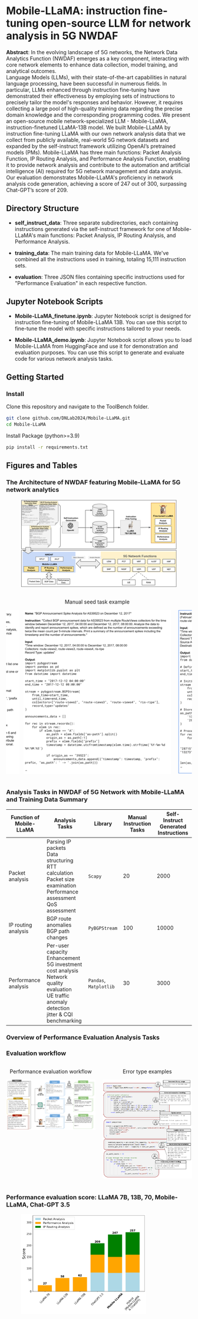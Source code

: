 # Mobile-LLaMA: instruction fine-tuning open-source LLM for network analysis in 5G NWDAF

**Abstract**: In the evolving landscape of 5G networks, the Network Data Analytics Function (NWDAF) emerges as a key component, interacting with core network elements to enhance data collection, model training, and analytical outcomes.  
Language Models (LLMs), with their state-of-the-art capabilities in natural language processing, have been successful in numerous fields. In particular, LLMs enhanced through instruction fine-tuning have demonstrated their effectiveness by employing sets of instructions to precisely tailor the model's responses and behavior. However, it requires collecting a large pool of high-quality training data regarding the precise domain knowledge and the corresponding programming codes. 
We present an open-source mobile network-specialized LLM - Mobile-LLaMA, instruction-finetuned LLaMA-13B model. We built Mobile-LLaMA by instruction fine-tuning LLaMA with our own network analysis data that we collect from publicly available, real-world 5G network datasets and expanded by the self-instruct framework utilizing OpenAI’s pretrained models (PMs). Mobile-LLaMA has three main functions: Packet Analysis Function, IP Routing Analysis, and Performance Analysis Function, enabling it to provide network analysis and contribute to the automation and artificial intelligence (AI) required for 5G network management and data analysis. 
Our evaluation demonstrates Mobile-LLaMA's proficiency in network analysis code generation, achieving a score of 247 out of 300, surpassing Chat-GPT’s score of 209.

## Directory Structure

- **self_instruct_data**: Three separate subdirectories, each containing instructions generated via the self-instruct framework for one of Mobile-LLaMA's main functions: Packet Analysis, IP Routing Analysis, and Performance Analysis.

- **training_data**: The main training data for Mobile-LLaMA. We've combined all the instructions used in training, totaling 15,111 instruction sets.

- **evaluation**: Three JSON files containing specific instructions used for "Performance Evaluation" in each respective function.

## Jupyter Notebook Scripts

- **Mobile-LLaMA_finetune.ipynb**: Jupyter Notebook script is designed for instruction fine-tuning of Mobile-LLaMA 13B. You can use this script to fine-tune the model with specific instructions tailored to your needs.

- **Mobile-LLaMA_demo.ipynb**: Jupyter Notebook script allows you to load Mobile-LLaMA from HuggingFace and use it for demonstration and evaluation purposes. You can use this script to generate and evaluate code for various network analysis tasks.

## Getting Started
### Install
Clone this repository and navigate to the ToolBench folder.
```bash
git clone github.com/DNLab2024/Mobile-LLaMA.git
cd Mobile-LLaMA
```
Install Package (python>=3.9)
```bash
pip install -r requirements.txt
```

## Figures and Tables
### The Architecture of NWDAF featuring Mobile-LLaMA for 5G network analytics
<figure>
  <img src="images/architecture.png" alt="Architecture" style="width: auto; max-width: 100%; height: auto; max-height: 60%;">

</figure>

<div style="display: flex; flex-direction: row; justify-content: center; overflow-x: auto;">
    <div style="flex: 0 0 auto; margin-right: 10px;"> 
        <p align="center">Prompt example</p>
        <p align="center">
            <img src="images/prompt_example.png" alt="Prompt example" style="width: 400px; height: auto;">
        </p>
    </div>
    <div style="flex: 0 0 auto; margin-right: 10px;">
        <p align="center">Manual seed task example</p>
        <p align="center">
            <img src="images/instruction_example.png" alt="Manual seed task example" style="width: 400px; height: auto;">
        </p>
    </div>
    <div style="flex: 0 0 auto; margin-left: 10px;">
        <p align="center">Self-instruct generated example</p>
        <p align="center">
            <img src="images/self_instruct_example.png" alt="Self-instruct generated example" style="width: 400px; height: auto;">
        </p>
    </div>
</div>


### Analysis Tasks in NWDAF of 5G Network with Mobile-LLaMA and Training Data Summary
| Function of Mobile-LLaMA     | Analysis Tasks                                      | Library           | Manual Instruction Tasks | Self-Instruct Generated Instructions |
|--------------------------|-----------------------------------------|-------------------|------------------------|-------------------------------------|
| Packet analysis          | Parsing IP packets<br>Data structuring<br>RTT calculation<br>Packet size examination<br>Performance assessment<br>QoS assessment | `Scapy`           | 20                     | 2000                                |
| IP routing analysis      | BGP route anomalies<br>BGP path changes       | `PyBGPStream`     | 100                    | 10000                               |
| Performance analysis     | Per-user capacity Enhancement<br>5G investment cost analysis<br>Network quality evaluation<br>UE traffic anomaly detection<br>jitter & CQI benchmarking | `Pandas`, `Matplotlib` | 30 | 3000                                |


### Overview of Performance Evaluation Analysis Tasks

### Evaluation workflow
<div style="display: flex; flex-direction: row; justify-content: center;">
    <div style="flex: 1; margin-right: 10px;">
        <p align="center">Performance evaluation workflow</p>
        <p align="center">
            <img src="images/eval_workflow.png" alt="Performance evaluation workflow" style="width: 600px; height: auto;">
        </p>
    </div>
    <div style="flex: 1; margin-left: 10px;">
        <p align="center">Error type examples</p>
        <p align="center">
            <img src="images/raw_results.png" alt="Error type examples" style="width: 600px; height: auto;">
        </p>
    </div>
</div>

### Performance evaluation score: LLaMA 7B, 13B, 70, Mobile-LLaMA, Chat-GPT 3.5
<figure>
  <img src="images/eval_score.png" alt="Performance evaluation score: LLaMA 7B, 13B, 70, Mobile-LLaMA, Chat-GPT 3.5" style="width: auto; max-width: 80%; height: auto; max-height: 60%;">
  <!-- <figcaption>Performance evaluation score: LLaMA 7B, 13B, 70, Mobile-LLaMA, Chat-GPT 3.5</figcaption> -->
</figure>
